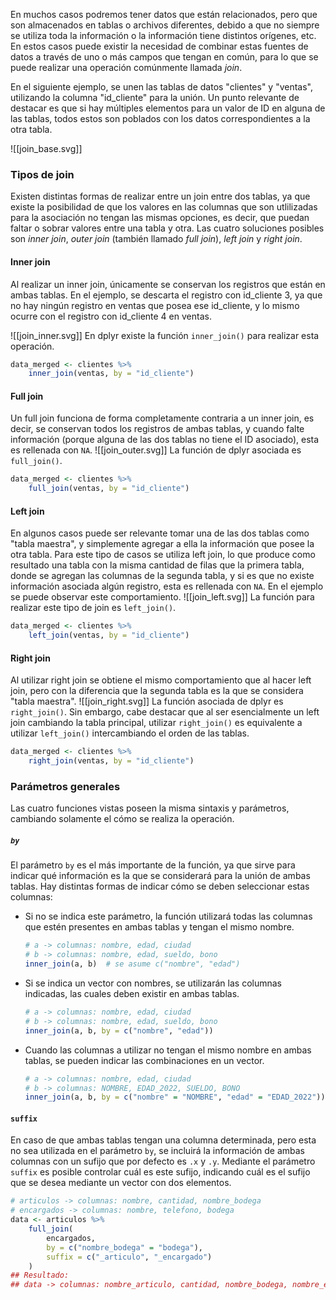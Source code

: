 En muchos casos podremos tener datos que están relacionados, pero que son almacenados en tablas o archivos diferentes, debido a que no siempre se utiliza toda la información o la información tiene distintos orígenes, etc. En estos casos puede existir la necesidad de combinar estas fuentes de datos a través de uno o más campos que tengan en común, para lo que se puede realizar una operación comúnmente llamada *join*.

En el siguiente ejemplo, se unen las tablas de datos "clientes" y "ventas", utilizando la columna "id_cliente" para la unión. Un punto relevante de destacar es que si hay múltiples elementos para un valor de ID en alguna de las tablas, todos estos son poblados con los datos correspondientes a la otra tabla.

![[join_base.svg]]

### Tipos de join

Existen distintas formas de realizar entre un join entre dos tablas, ya que existe la posibilidad de que los valores en las columnas que son utlilizadas para la asociación no tengan las mismas opciones, es decir, que puedan faltar o sobrar valores entre una tabla y otra. Las cuatro soluciones posibles son *inner join*, *outer join* (también llamado *full join*), *left join* y *right join*.

#### Inner join
Al realizar un inner join, únicamente se conservan los registros que están en ambas tablas. En el ejemplo, se descarta el registro con id_cliente 3, ya que no hay ningún registro en ventas que posea ese id_cliente, y lo mismo ocurre con el registro con id_cliente 4 en ventas.

![[join_inner.svg]]
En dplyr existe la función `inner_join()` para realizar esta operación.
```r
data_merged <- clientes %>%
	inner_join(ventas, by = "id_cliente")
```

#### Full join
Un full join funciona de forma completamente contraria a un inner join, es decir, se conservan todos los registros de ambas tablas, y cuando falte información (porque alguna de las dos tablas no tiene el ID asociado), esta es rellenada con `NA`.
![[join_outer.svg]]
La función de dplyr asociada es `full_join()`.
```r
data_merged <- clientes %>%
	full_join(ventas, by = "id_cliente")
```

#### Left join
En algunos casos puede ser relevante tomar una de las dos tablas como "tabla maestra", y simplemente agregar a ella la información que posee la otra tabla. Para este tipo de casos se utiliza left join, lo que produce como resultado una tabla con la misma cantidad de filas que la primera tabla, donde se agregan las columnas de la segunda tabla, y si es que no existe información asociada algún registro, esta es rellenada con `NA`. En el ejemplo se puede observar este comportamiento.
![[join_left.svg]]
La función para realizar este tipo de join es `left_join()`.
```r
data_merged <- clientes %>%
	left_join(ventas, by = "id_cliente")
```


#### Right join
Al utilizar right join se obtiene el mismo comportamiento que al hacer left join, pero con la diferencia que la segunda tabla es la que se considera "tabla maestra".
![[join_right.svg]]
La función asociada de dplyr es `right_join()`. Sin embargo, cabe destacar que al ser esencialmente un left join cambiando la tabla principal, utilizar `right_join()` es equivalente a utilizar `left_join()` intercambiando el orden de las tablas.
```r
data_merged <- clientes %>%
	right_join(ventas, by = "id_cliente")
```

### Parámetros generales
Las cuatro funciones vistas poseen la misma sintaxis y parámetros, cambiando solamente el cómo se realiza la operación.

##### `by`
El parámetro `by` es el más importante de la función, ya que sirve para indicar qué información es la que se considerará para la unión de ambas tablas. Hay distintas formas de indicar cómo se deben seleccionar estas columnas:
- Si no se indica este parámetro, la función utilizará todas las columnas que estén presentes en ambas tablas y tengan el mismo nombre.
	```r
	# a -> columnas: nombre, edad, ciudad
	# b -> columnas: nombre, edad, sueldo, bono
	inner_join(a, b)  # se asume c("nombre", "edad")
	```
- Si se indica un vector con nombres, se utilizarán las columnas indicadas, las cuales deben existir en ambas tablas.
	```r
	# a -> columnas: nombre, edad, ciudad
	# b -> columnas: nombre, edad, sueldo, bono
	inner_join(a, b, by = c("nombre", "edad"))
	```
- Cuando las columnas a utilizar no tengan el mismo nombre en ambas tablas, se pueden indicar las combinaciones en un vector.
	```r
	# a -> columnas: nombre, edad, ciudad
	# b -> columnas: NOMBRE, EDAD_2022, SUELDO, BONO
	inner_join(a, b, by = c("nombre" = "NOMBRE", "edad" = "EDAD_2022"))
	```

#### `suffix`
En caso de que ambas tablas tengan una columna determinada, pero esta no sea utilizada en el parámetro `by`, se incluirá la información de ambas columnas con un sufijo que por defecto es `.x` y `.y`. Mediante el parámetro `suffix` es posible controlar cuál es este sufijo, indicando cuál es el sufijo que se desea mediante un vector con dos elementos.
```r
# articulos -> columnas: nombre, cantidad, nombre_bodega
# encargados -> columnas: nombre, telefono, bodega
data <- articulos %>%
	full_join(
		encargados,
		by = c("nombre_bodega" = "bodega"),
		suffix = c("_articulo", "_encargado")
	)
## Resultado:
## data -> columnas: nombre_articulo, cantidad, nombre_bodega, nombre_encargado, telefono
```